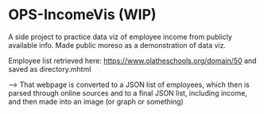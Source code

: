 # OPS-IncomeVis (WIP)
A side project to practice data viz of employee income from publicly available info. Made public
moreso as a demonstration of data viz. 

Employee list retrieved here: https://www.olatheschools.org/domain/50
and saved as directory.mhtml

--> That webpage is converted to a JSON list of employees, which then is
parsed through online sources and to a final JSON list, including income,
and then made into an image (or graph or something)

